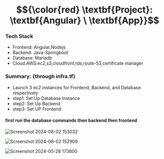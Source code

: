 # $${\color{red} \textbf{Project}: \textbf{Angular}  \ \textbf{App}}$$
### Tech Stack
- Frontend: Angular,Nodejs
- Backend: Java-Springboot
- Database: Mariadb
- Cloud:AWS:ec2,s3,cloudfront,rds,route-53,certificate manager
### Summary: {through infra.tf}
- Launch 3 ec2 instances for Frontend, Backend, and Database respectively
- step1: Set Up Database Instance
- step2: Set Up Backend
- step3: Set UP Frontend

#### first run the database commands then backend then frontend


![Screenshot 2024-08-02 153032](https://github.com/user-attachments/assets/b766cf59-7c01-417e-a404-fd2758901d20)


 ![Screenshot 2024-08-02 152909](https://github.com/user-attachments/assets/4e985693-4351-4ff3-aaf4-68df8e1a9538)



![Screenshot 2024-05-28 173800](https://github.com/user-attachments/assets/fc2630ce-5097-465e-b7eb-44f0ab42a264)
